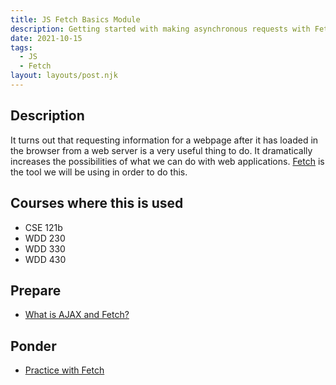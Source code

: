 ```yaml
---
title: JS Fetch Basics Module
description: Getting started with making asynchronous requests with Fetch
date: 2021-10-15
tags:
  - JS
  - Fetch
layout: layouts/post.njk
---
```


## Description

It turns out that requesting information for a webpage after it has loaded in the browser from a web server is a very useful thing to do. It dramatically increases the possibilities of what we can do with web applications. [Fetch](https://developer.mozilla.org/en-US/docs/Web/API/Fetch_API/Using_Fetch) is the tool we will be using in order to do this.

## Courses where this is used

- CSE 121b
- WDD 230
- WDD 330
- WDD 430

## Prepare

- [What is AJAX and Fetch?](prepare1/)

## Ponder

- [Practice with Fetch](ponder1/)
